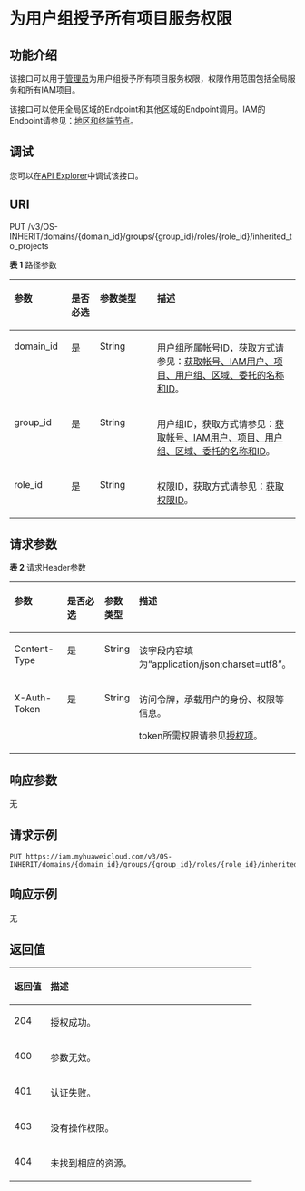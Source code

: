 # 为用户组授予所有项目服务权限<a name="iam_02_0519"></a>

## 功能介绍<a name="zh-cn_topic_0224679530_section152735215112"></a>

该接口可以用于<u>[管理员](https://support.huaweicloud.com/usermanual-iam/iam_01_0001.html)</u><u></u>为用户组授予所有项目服务权限，权限作用范围包括全局服务和所有IAM项目。

该接口可以使用全局区域的Endpoint和其他区域的Endpoint调用。IAM的Endpoint请参见：[地区和终端节点](https://developer.huaweicloud.com/endpoint?IAM)。

## 调试<a name="section93142068411"></a>

您可以在[API Explorer](https://apiexplorer.developer.huaweicloud.com/apiexplorer/doc?product=IAM&api=UpdateDomainGroupInheritRole)中调试该接口。

## URI<a name="zh-cn_topic_0224679530_section1552718522513"></a>

PUT /v3/OS-INHERIT/domains/\{domain\_id\}/groups/\{group\_id\}/roles/\{role\_id\}/inherited\_to\_projects

**表 1**  路径参数

<a name="zh-cn_topic_0224679530_table05321152135115"></a>
<table><thead align="left"><tr id="zh-cn_topic_0224679530_row15311252145120"><th class="cellrowborder" valign="top" width="20%" id="mcps1.2.5.1.1"><p id="zh-cn_topic_0224679530_p4533105215514"><a name="zh-cn_topic_0224679530_p4533105215514"></a><a name="zh-cn_topic_0224679530_p4533105215514"></a>参数</p>
</th>
<th class="cellrowborder" valign="top" width="10%" id="mcps1.2.5.1.2"><p id="zh-cn_topic_0224679530_p5534125245117"><a name="zh-cn_topic_0224679530_p5534125245117"></a><a name="zh-cn_topic_0224679530_p5534125245117"></a>是否必选</p>
</th>
<th class="cellrowborder" valign="top" width="20%" id="mcps1.2.5.1.3"><p id="zh-cn_topic_0224679530_p18534145215512"><a name="zh-cn_topic_0224679530_p18534145215512"></a><a name="zh-cn_topic_0224679530_p18534145215512"></a>参数类型</p>
</th>
<th class="cellrowborder" valign="top" width="50%" id="mcps1.2.5.1.4"><p id="zh-cn_topic_0224679530_p10535165213519"><a name="zh-cn_topic_0224679530_p10535165213519"></a><a name="zh-cn_topic_0224679530_p10535165213519"></a>描述</p>
</th>
</tr>
</thead>
<tbody><tr id="zh-cn_topic_0224679530_row1253165275112"><td class="cellrowborder" valign="top" width="20%" headers="mcps1.2.5.1.1 "><p id="zh-cn_topic_0224679530_p65351852165116"><a name="zh-cn_topic_0224679530_p65351852165116"></a><a name="zh-cn_topic_0224679530_p65351852165116"></a>domain_id</p>
</td>
<td class="cellrowborder" valign="top" width="10%" headers="mcps1.2.5.1.2 "><p id="zh-cn_topic_0224679530_p45358523513"><a name="zh-cn_topic_0224679530_p45358523513"></a><a name="zh-cn_topic_0224679530_p45358523513"></a>是</p>
</td>
<td class="cellrowborder" valign="top" width="20%" headers="mcps1.2.5.1.3 "><p id="zh-cn_topic_0224679530_p4536052195113"><a name="zh-cn_topic_0224679530_p4536052195113"></a><a name="zh-cn_topic_0224679530_p4536052195113"></a>String</p>
</td>
<td class="cellrowborder" valign="top" width="50%" headers="mcps1.2.5.1.4 "><p id="zh-cn_topic_0224679530_p153645215111"><a name="zh-cn_topic_0224679530_p153645215111"></a><a name="zh-cn_topic_0224679530_p153645215111"></a>用户组所属帐号ID，获取方式请参见：<a href="获取帐号-IAM用户-项目-用户组-区域-委托的名称和ID.md">获取帐号、IAM用户、项目、用户组、区域、委托的名称和ID</a>。</p>
</td>
</tr>
<tr id="zh-cn_topic_0224679530_row853116522511"><td class="cellrowborder" valign="top" width="20%" headers="mcps1.2.5.1.1 "><p id="zh-cn_topic_0224679530_p17536152205120"><a name="zh-cn_topic_0224679530_p17536152205120"></a><a name="zh-cn_topic_0224679530_p17536152205120"></a>group_id</p>
</td>
<td class="cellrowborder" valign="top" width="10%" headers="mcps1.2.5.1.2 "><p id="zh-cn_topic_0224679530_p115361252155116"><a name="zh-cn_topic_0224679530_p115361252155116"></a><a name="zh-cn_topic_0224679530_p115361252155116"></a>是</p>
</td>
<td class="cellrowborder" valign="top" width="20%" headers="mcps1.2.5.1.3 "><p id="zh-cn_topic_0224679530_p1953616522514"><a name="zh-cn_topic_0224679530_p1953616522514"></a><a name="zh-cn_topic_0224679530_p1953616522514"></a>String</p>
</td>
<td class="cellrowborder" valign="top" width="50%" headers="mcps1.2.5.1.4 "><p id="zh-cn_topic_0224679530_p1453635212511"><a name="zh-cn_topic_0224679530_p1453635212511"></a><a name="zh-cn_topic_0224679530_p1453635212511"></a>用户组ID，获取方式请参见：<a href="获取帐号-IAM用户-项目-用户组-区域-委托的名称和ID.md">获取帐号、IAM用户、项目、用户组、区域、委托的名称和ID</a>。</p>
</td>
</tr>
<tr id="zh-cn_topic_0224679530_row25311152195115"><td class="cellrowborder" valign="top" width="20%" headers="mcps1.2.5.1.1 "><p id="zh-cn_topic_0224679530_p14537175205110"><a name="zh-cn_topic_0224679530_p14537175205110"></a><a name="zh-cn_topic_0224679530_p14537175205110"></a>role_id</p>
</td>
<td class="cellrowborder" valign="top" width="10%" headers="mcps1.2.5.1.2 "><p id="zh-cn_topic_0224679530_p25371452115111"><a name="zh-cn_topic_0224679530_p25371452115111"></a><a name="zh-cn_topic_0224679530_p25371452115111"></a>是</p>
</td>
<td class="cellrowborder" valign="top" width="20%" headers="mcps1.2.5.1.3 "><p id="zh-cn_topic_0224679530_p1153717521512"><a name="zh-cn_topic_0224679530_p1153717521512"></a><a name="zh-cn_topic_0224679530_p1153717521512"></a>String</p>
</td>
<td class="cellrowborder" valign="top" width="50%" headers="mcps1.2.5.1.4 "><p id="zh-cn_topic_0224679530_p553720521515"><a name="zh-cn_topic_0224679530_p553720521515"></a><a name="zh-cn_topic_0224679530_p553720521515"></a>权限ID，获取方式请参见：<a href="查询权限列表.md">获取权限ID</a>。</p>
</td>
</tr>
</tbody>
</table>

## 请求参数<a name="zh-cn_topic_0224679530_section053765265117"></a>

**表 2**  请求Header参数

<a name="zh-cn_topic_0224679530_HeaderParameter"></a>
<table><thead align="left"><tr id="zh-cn_topic_0224679530_row55381252185115"><th class="cellrowborder" valign="top" width="20%" id="mcps1.2.5.1.1"><p id="zh-cn_topic_0224679530_p11539165205113"><a name="zh-cn_topic_0224679530_p11539165205113"></a><a name="zh-cn_topic_0224679530_p11539165205113"></a>参数</p>
</th>
<th class="cellrowborder" valign="top" width="20%" id="mcps1.2.5.1.2"><p id="zh-cn_topic_0224679530_p105391852115116"><a name="zh-cn_topic_0224679530_p105391852115116"></a><a name="zh-cn_topic_0224679530_p105391852115116"></a>是否必选</p>
</th>
<th class="cellrowborder" valign="top" width="10%" id="mcps1.2.5.1.3"><p id="zh-cn_topic_0224679530_p45391052185116"><a name="zh-cn_topic_0224679530_p45391052185116"></a><a name="zh-cn_topic_0224679530_p45391052185116"></a>参数类型</p>
</th>
<th class="cellrowborder" valign="top" width="50%" id="mcps1.2.5.1.4"><p id="zh-cn_topic_0224679530_p254015225116"><a name="zh-cn_topic_0224679530_p254015225116"></a><a name="zh-cn_topic_0224679530_p254015225116"></a>描述</p>
</th>
</tr>
</thead>
<tbody><tr id="zh-cn_topic_0224679530_row85388524513"><td class="cellrowborder" valign="top" width="20%" headers="mcps1.2.5.1.1 "><p id="zh-cn_topic_0224679530_p17540115214517"><a name="zh-cn_topic_0224679530_p17540115214517"></a><a name="zh-cn_topic_0224679530_p17540115214517"></a>Content-Type</p>
</td>
<td class="cellrowborder" valign="top" width="20%" headers="mcps1.2.5.1.2 "><p id="zh-cn_topic_0224679530_p16540252145115"><a name="zh-cn_topic_0224679530_p16540252145115"></a><a name="zh-cn_topic_0224679530_p16540252145115"></a>是</p>
</td>
<td class="cellrowborder" valign="top" width="10%" headers="mcps1.2.5.1.3 "><p id="zh-cn_topic_0224679530_p1354095295113"><a name="zh-cn_topic_0224679530_p1354095295113"></a><a name="zh-cn_topic_0224679530_p1354095295113"></a>String</p>
</td>
<td class="cellrowborder" valign="top" width="50%" headers="mcps1.2.5.1.4 "><p id="zh-cn_topic_0224679530_p85409526519"><a name="zh-cn_topic_0224679530_p85409526519"></a><a name="zh-cn_topic_0224679530_p85409526519"></a>该字段内容填为“application/json;charset=utf8”。</p>
</td>
</tr>
<tr id="zh-cn_topic_0224679530_row5538195285118"><td class="cellrowborder" valign="top" width="20%" headers="mcps1.2.5.1.1 "><p id="zh-cn_topic_0224679530_p6541165215114"><a name="zh-cn_topic_0224679530_p6541165215114"></a><a name="zh-cn_topic_0224679530_p6541165215114"></a>X-Auth-Token</p>
</td>
<td class="cellrowborder" valign="top" width="20%" headers="mcps1.2.5.1.2 "><p id="zh-cn_topic_0224679530_p1654175295115"><a name="zh-cn_topic_0224679530_p1654175295115"></a><a name="zh-cn_topic_0224679530_p1654175295115"></a>是</p>
</td>
<td class="cellrowborder" valign="top" width="10%" headers="mcps1.2.5.1.3 "><p id="zh-cn_topic_0224679530_p115416528518"><a name="zh-cn_topic_0224679530_p115416528518"></a><a name="zh-cn_topic_0224679530_p115416528518"></a>String</p>
</td>
<td class="cellrowborder" valign="top" width="50%" headers="mcps1.2.5.1.4 "><p id="p8538104034712"><a name="p8538104034712"></a><a name="p8538104034712"></a>访问令牌，承载用户的身份、权限等信息。</p>
<p id="p1753810404477"><a name="p1753810404477"></a><a name="p1753810404477"></a>token所需权限请参见<a href="授权项.md">授权项</a>。</p>
</td>
</tr>
</tbody>
</table>

## 响应参数<a name="zh-cn_topic_0224679530_section15542952105114"></a>

无

## 请求示例<a name="zh-cn_topic_0224679530_section13542145217513"></a>

```
PUT https://iam.myhuaweicloud.com/v3/OS-INHERIT/domains/{domain_id}/groups/{group_id}/roles/{role_id}/inherited_to_projects
```

## 响应示例<a name="zh-cn_topic_0224679530_section185441652165116"></a>

无

## 返回值<a name="zh-cn_topic_0224679530_section105446529510"></a>

<a name="zh-cn_topic_0224679530_table299"></a>
<table><thead align="left"><tr id="zh-cn_topic_0224679530_row75441952195110"><th class="cellrowborder" valign="top" width="15%" id="mcps1.1.3.1.1"><p id="zh-cn_topic_0224679530_p12545652125117"><a name="zh-cn_topic_0224679530_p12545652125117"></a><a name="zh-cn_topic_0224679530_p12545652125117"></a>返回值</p>
</th>
<th class="cellrowborder" valign="top" width="85%" id="mcps1.1.3.1.2"><p id="zh-cn_topic_0224679530_p35451152155119"><a name="zh-cn_topic_0224679530_p35451152155119"></a><a name="zh-cn_topic_0224679530_p35451152155119"></a>描述</p>
</th>
</tr>
</thead>
<tbody><tr id="zh-cn_topic_0224679530_row1954485219518"><td class="cellrowborder" valign="top" width="15%" headers="mcps1.1.3.1.1 "><p id="zh-cn_topic_0224679530_p1254575212514"><a name="zh-cn_topic_0224679530_p1254575212514"></a><a name="zh-cn_topic_0224679530_p1254575212514"></a>204</p>
</td>
<td class="cellrowborder" valign="top" width="85%" headers="mcps1.1.3.1.2 "><p id="zh-cn_topic_0224679530_p13546852175120"><a name="zh-cn_topic_0224679530_p13546852175120"></a><a name="zh-cn_topic_0224679530_p13546852175120"></a>授权成功。</p>
</td>
</tr>
<tr id="zh-cn_topic_0224679530_row135441052165115"><td class="cellrowborder" valign="top" width="15%" headers="mcps1.1.3.1.1 "><p id="zh-cn_topic_0224679530_p254645210518"><a name="zh-cn_topic_0224679530_p254645210518"></a><a name="zh-cn_topic_0224679530_p254645210518"></a>400</p>
</td>
<td class="cellrowborder" valign="top" width="85%" headers="mcps1.1.3.1.2 "><p id="zh-cn_topic_0224679530_p1454618524513"><a name="zh-cn_topic_0224679530_p1454618524513"></a><a name="zh-cn_topic_0224679530_p1454618524513"></a>参数无效。</p>
</td>
</tr>
<tr id="zh-cn_topic_0224679530_row13544195275120"><td class="cellrowborder" valign="top" width="15%" headers="mcps1.1.3.1.1 "><p id="zh-cn_topic_0224679530_p205461252165112"><a name="zh-cn_topic_0224679530_p205461252165112"></a><a name="zh-cn_topic_0224679530_p205461252165112"></a>401</p>
</td>
<td class="cellrowborder" valign="top" width="85%" headers="mcps1.1.3.1.2 "><p id="zh-cn_topic_0224679530_p754625210511"><a name="zh-cn_topic_0224679530_p754625210511"></a><a name="zh-cn_topic_0224679530_p754625210511"></a>认证失败。</p>
</td>
</tr>
<tr id="zh-cn_topic_0224679530_row1454525216513"><td class="cellrowborder" valign="top" width="15%" headers="mcps1.1.3.1.1 "><p id="zh-cn_topic_0224679530_p454611525519"><a name="zh-cn_topic_0224679530_p454611525519"></a><a name="zh-cn_topic_0224679530_p454611525519"></a>403</p>
</td>
<td class="cellrowborder" valign="top" width="85%" headers="mcps1.1.3.1.2 "><p id="zh-cn_topic_0224679530_p1854775215513"><a name="zh-cn_topic_0224679530_p1854775215513"></a><a name="zh-cn_topic_0224679530_p1854775215513"></a>没有操作权限。</p>
</td>
</tr>
<tr id="zh-cn_topic_0224679530_row16545052195119"><td class="cellrowborder" valign="top" width="15%" headers="mcps1.1.3.1.1 "><p id="zh-cn_topic_0224679530_p1954725217518"><a name="zh-cn_topic_0224679530_p1954725217518"></a><a name="zh-cn_topic_0224679530_p1954725217518"></a>404</p>
</td>
<td class="cellrowborder" valign="top" width="85%" headers="mcps1.1.3.1.2 "><p id="zh-cn_topic_0224679530_p1454795217519"><a name="zh-cn_topic_0224679530_p1454795217519"></a><a name="zh-cn_topic_0224679530_p1454795217519"></a>未找到相应的资源。</p>
</td>
</tr>
</tbody>
</table>

